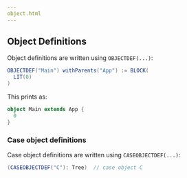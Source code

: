 ```yaml
---
object.html
---
```


Object Definitions
------------------

Object definitions are written using `OBJECTDEF(...)`:

```scala
OBJECTDEF("Main") withParents("App") := BLOCK(
  LIT(0)
)
```

This prints as:

```scala
object Main extends App {
  0
}
```

### Case object definitions

Case object definitions are written using `CASEOBJECTDEF(...)`:

```scala
(CASEOBJECTDEF("C"): Tree)  // case object C
```
